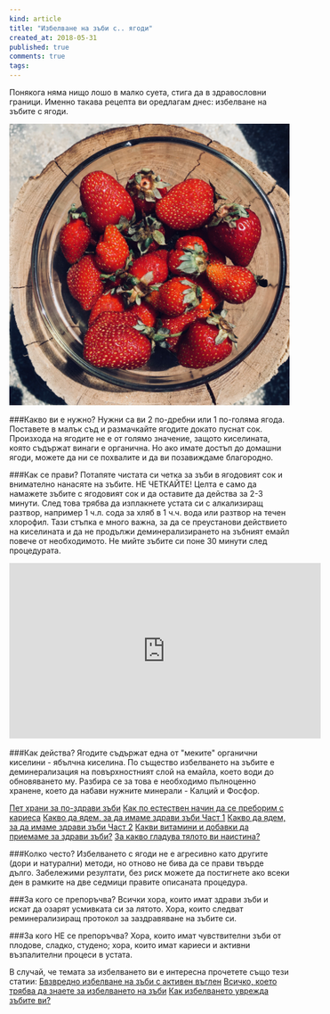 ```yaml
---
kind: article
title: "Избелване на зъби с.. ягоди"
created_at: 2018-05-31
published: true
comments: true
tags:
--- 
```


Понякога няма нищо лошо в малко суета, стига да в здравословни граници.
Именно такава рецепта ви оредлагам днес: избелване на зъбите с ягоди.

![strawberries1](/images/posts/strawberries1.jpg)

<!-- more -->

###Какво ви е нужно?
Нужни са ви 2 по-дребни или 1 по-голяма ягода. Поставете в малък съд и размачкайте ягодите докато пуснат сок. Произхода на ягодите не е от голямо значение, защото киселината, която съдържат винаги е органична. Но ако имате достъп до домашни ягоди, можете да ни се похвалите и да ви позавиждаме благородно.

###Как се прави?
Потапяте чистата си четка за зъби в ягодовият сок и внимателно нанасяте на зъбите. НЕ ЧЕТКАЙТЕ! Целта е само да намажете зъбите с ягодовият сок и да оставите да действа за 2-3 минути. 
След това трябва да изплакнете устата си с алкализиращ разтвор, например 1 ч.л. сода за хляб в 1 ч.ч. вода или разтвор на течен хлорофил. Тази стъпка е много важна, за да се преустанови действието на киселината и да не продължи деминерализирането на зъбният емайл повече от необходимото. Не мийте зъбите си поне 30 минути след процедурата.

<iframe width="560" height="315" src="https://www.youtube.com/embed/oxwA5UFO91A" frameborder="0" allow="autoplay; encrypted-media" allowfullscreen></iframe>

###Как действа?
Ягодите съдържат една от "меките" органични киселини - ябълчна киселина. По същество избелването на зъбите е деминерализация на повърхностният слой на емайла, което води до обновяването му. Разбира се за това е необходимо пълноценно хранене, което да набави нужните минерали - Калций и Фосфор. 

[Пет храни за по-здрави зъби](http://www.bezkaries.com/blog/2017-08-17-пет-храни-за-по-здрави-зъби/)
[Как по естествен начин да се преборим с кариеса](http://www.bezkaries.com/blog/2014-02-24-вижте-тайната-за-перфектни-зъби/)
[Какво да ядем, за да имаме здрави зъби Част 1](http://www.bezkaries.com/blog/2014-02-27-храни-за-здрави-зъби-част-1/)
[Какво да ядем, за да имаме здрави зъби Част 2](http://www.bezkaries.com/blog/2014-03-03-храни-за-здрави-зъби-част-2/)
[Какви витамини и добавки да приемаме за здрави зъби?](http://www.bezkaries.com/blog/2014-03-12-витамини/)
[За какво гладува тялото ви наистина?](http://www.bezkaries.com/blog/2014-10-19-за-какво-гладува-тялото-ви/)

###Колко често?
Избелването с ягоди не е агресивно като другите (дори и натурални) методи, но отново не бива да се прави твърде дълго. Забележими резултати, без риск можете да постигнете ако всеки ден в рамките на две седмици правите описаната процедура. 

###За кого се препоръчва?
Всички хора, които имат здрави зъби и искат да озарят усмивката си за лятото.
Хора, които следват реминерализиращ протокол за заздравяване на зъбите си.

###За кого НЕ се препоръчва?
Хора, които имат чувствителни зъби от плодове, сладко, студено; хора, които имат кариеси и активни възпалителни процеси в устата.


В случай, че темата за избелването ви е интересна прочетете също тези статии:
[Бвзвредно избелване на зъби с активен въглен](http://www.bezkaries.com/blog/2014-03-07-избелване/)
[Всичко, което трябва да знаете за избелването на зъби](http://www.bezkaries.com/blog/2016-01-18-всичко-за-избелването/)
[Как избелването уврежда зъбите ви?](http://www.bezkaries.com/blog/2017-05-30-как-избелването-вреди-на-зъбите/)